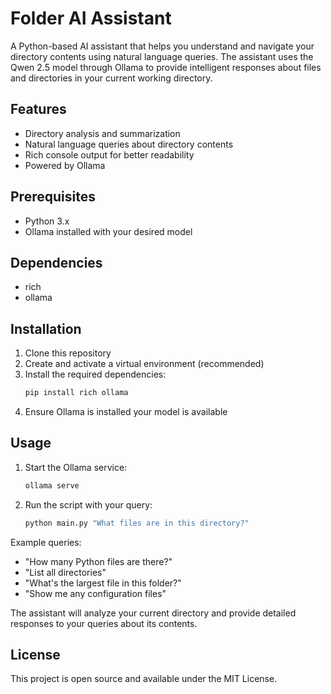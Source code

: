# Folder AI Assistant

A Python-based AI assistant that helps you understand and navigate your directory contents using natural language queries. The assistant uses the Qwen 2.5 model through Ollama to provide intelligent responses about files and directories in your current working directory.

## Features

- Directory analysis and summarization
- Natural language queries about directory contents
- Rich console output for better readability
- Powered by Ollama

## Prerequisites

- Python 3.x
- Ollama installed with your desired model

## Dependencies

- rich
- ollama

## Installation

1. Clone this repository
2. Create and activate a virtual environment (recommended)
3. Install the required dependencies:
   ```bash
   pip install rich ollama
   ```
4. Ensure Ollama is installed your model is available

## Usage

1. Start the Ollama service:
   ```bash
   ollama serve
   ```

2. Run the script with your query:
   ```bash
   python main.py "What files are in this directory?"
   ```

Example queries:
- "How many Python files are there?"
- "List all directories"
- "What's the largest file in this folder?"
- "Show me any configuration files"

The assistant will analyze your current directory and provide detailed responses to your queries about its contents.

## License

This project is open source and available under the MIT License.
